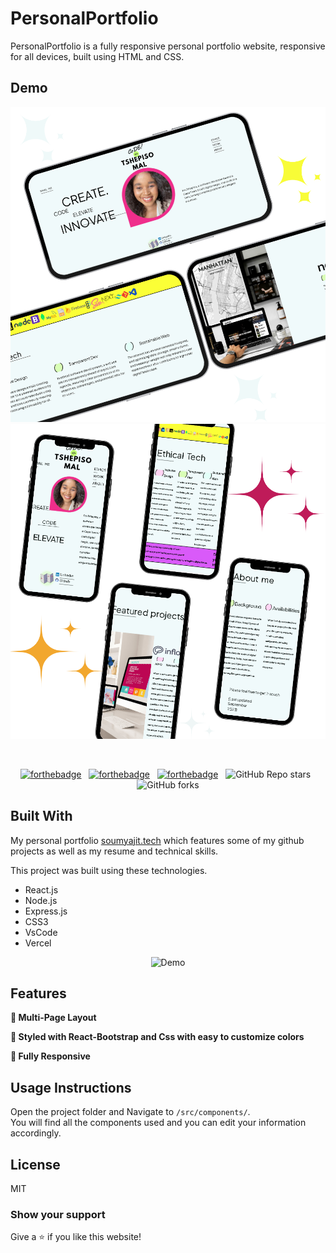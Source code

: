 # PersonalPortfolio

PersonalPortfolio is a fully responsive personal portfolio website, responsive for all devices, built using HTML and CSS.

## Demo

![vCard Desktop Demo](./website-demo-image/desktop.png "Desktop Demo")
![vCard Mobile Demo](./website-demo-image/mobile.png "Mobile Demo")

<br/>

<center>

[![forthebadge](https://forthebadge.com/images/badges/built-with-love.svg)](https://forthebadge.com) &nbsp;
[![forthebadge](https://forthebadge.com/images/badges/made-with-javascript.svg)](https://forthebadge.com) &nbsp;
[![forthebadge](https://forthebadge.com/images/badges/open-source.svg)](https://forthebadge.com) &nbsp;
![GitHub Repo stars](https://img.shields.io/github/stars/soumyajit4419/Portfolio?color=red&logo=github&style=for-the-badge) &nbsp;
![GitHub forks](https://img.shields.io/github/forks/soumyajit4419/Portfolio?color=red&logo=github&style=for-the-badge)

</center>

## Built With

My personal portfolio <a href="https://soumyajit.vercel.app/" target="_blank">soumyajit.tech</a> which features some of my github projects as well as my resume and technical skills.<br/>

This project was built using these technologies.

- React.js
- Node.js
- Express.js
- CSS3
- VsCode
- Vercel

<div align="center">
  <img alt="Demo" src="./Images/readme-img1.png" />
</div>

## Features

**📖 Multi-Page Layout**

**🎨 Styled with React-Bootstrap and Css with easy to customize colors**

**📱 Fully Responsive**

## Usage Instructions

Open the project folder and Navigate to `/src/components/`. <br/>
You will find all the components used and you can edit your information accordingly.

## License

MIT

### Show your support

Give a ⭐ if you like this website!


